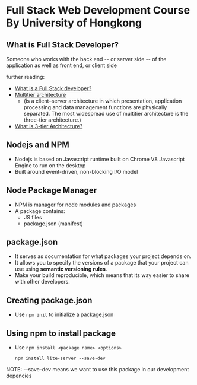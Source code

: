 # Full Stack Web Development Course By University of Hongkong

## What is Full Stack Developer?

Someone who works with the back end -- or server side -- of the application as well as front end, or client side 

further reading:

- [What is a Full Stack developer?](https://www.laurencegellert.com/2012/08/what-is-a-full-stack-developer/)
- [Multitier architecture](https://en.wikipedia.org/wiki/Multitier_architecture)
    - (is a client–server architecture in which presentation, application processing and data management functions are physically separated. The most widespread use of multitier architecture is the three-tier architecture.)
- [What is 3-tier Architecture?](http://www.tonymarston.net/php-mysql/3-tier-architecture.html)

## Nodejs and NPM
- Nodejs is based on Javascript runtime built on Chrome V8 Javascript Engine to run on the desktop
- Built around event-driven, non-blocking I/O model

## Node Package Manager
- NPM is manager for node modules and packages
- A package contains:
    - JS files
    - package.json (manifest)

## package.json
- It serves as documentation for what packages your project depends on.
- It allows you to specify the versions of a package that your project can use using **semantic versioning rules**.
- Make your build reproducible, which means that its way easier to share with other developers.

## Creating package.json
- Use `npm init` to initialize a package.json

## Using npm to install package
- Use `npm install <package name> <options>`

    `npm install lite-server --save-dev`

NOTE: --save-dev means we want to use this package in our development depencies